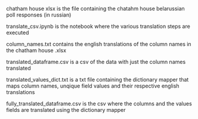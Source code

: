 chatham house xlsx is the file containing the chatahm house belarussian poll responses (in russian) 

translate_csv.ipynb is the notebook where the various translation steps are executed 

column_names.txt contains the english translations of the column names in the chatham house .xlsx

translated_dataframe.csv is a csv of the data with just the column names translated 

translated_values_dict.txt is a txt file containing the dictionary mapper that maps column names, unqique field values and their respective english translations 

fully_translated_dataframe.csv is the csv where the columns and the values fields are translated using the dictionary mapper 
